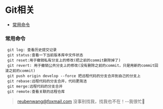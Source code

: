 # Git相关

 - [常用命令](#常用命令)
 
 
 ### 常用命令
 
     git log: 查看历史提交记录
     git status:查看一下当前版本库中文件状态
     git reset:用于撤销私有分支上的修改(把之前的commit删除掉了)
     git revert: 用于撤销公共分支上的修改(没有删除之前的commit，只是用新的commit回滚之前的commit)
     git push origin develop --force 把远程代码的分支合并到自己的分支上
     git rebase:远程代码的分支合并，代码更简洁
     git merge:远程代码的分支合并
     git remote:查看关联的远程仓库
    
             
        

> reubenwang@foxmail.com
> 没事别找我，找我也不在！--我很忙🦆